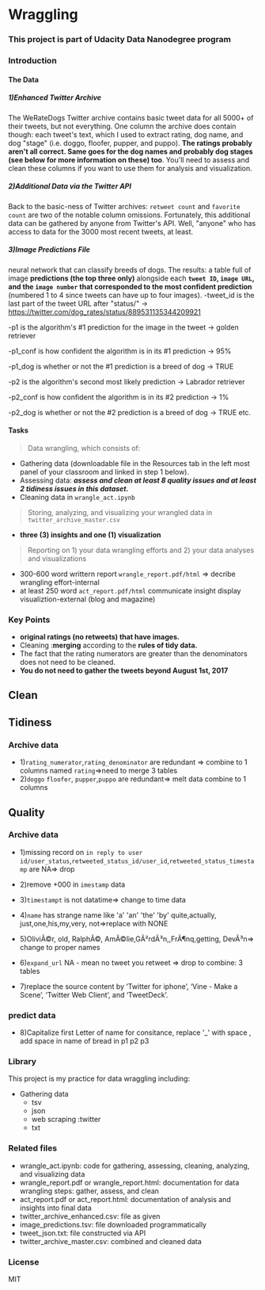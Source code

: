 # Wraggling

### This project is part of Udacity Data Nanodegree program
### Introduction 
#### The Data
##### 1)Enhanced Twitter Archive
The WeRateDogs Twitter archive contains basic tweet data for all 5000+ of their tweets, but not everything. One column the archive does contain though: each tweet's text, which I used to extract rating, dog name, and dog "stage" (i.e. doggo, floofer, pupper, and puppo). **The ratings probably aren't all correct. Same goes for the dog names and probably dog stages (see below for more information on these) too**. You'll need to assess and clean these columns if you want to use them for analysis and visualization.
##### 2)Additional Data via the Twitter API
Back to the basic-ness of Twitter archives: `retweet count` and `favorite count` are two of the notable column omissions. Fortunately, this additional data can be gathered by anyone from Twitter's API. Well, "anyone" who has access to data for the 3000 most recent tweets, at least. 
##### 3)Image Predictions File
neural network that can classify breeds of dogs. The results: a table full of image **predictions (the top three only)** alongside each **`tweet ID`, `image URL`, and the `image number` that corresponded to the most confident prediction** (numbered 1 to 4 since tweets can have up to four images).
-tweet_id is the last part of the tweet URL after "status/" → https://twitter.com/dog_rates/status/889531135344209921

-p1 is the algorithm's #1 prediction for the image in the tweet → golden retriever

-p1_conf is how confident the algorithm is in its #1 prediction → 95%

-p1_dog is whether or not the #1 prediction is a breed of dog → TRUE

-p2 is the algorithm's second most likely prediction → Labrador retriever

-p2_conf is how confident the algorithm is in its #2 prediction → 1%

-p2_dog is whether or not the #2 prediction is a breed of dog → TRUE
etc.
#### Tasks
> Data wrangling, which consists of:
- Gathering data (downloadable file in the Resources tab in the left most panel of your classroom and linked in step 1 below).
- Assessing data:  ***assess and clean at least 8 quality issues and at least 2 tidiness issues in this dataset.***
- Cleaning data in `wrangle_act.ipynb`
> Storing, analyzing, and visualizing your wrangled data in `twitter_archive_master.csv`
- **three (3) insights and one (1) visualization**
> Reporting on 1) your data wrangling efforts and 2) your data analyses and visualizations
- 300-600 word writtern report `wrangle_report.pdf/html` => decribe wrangling effort-internal
- at least 250 word `act_report.pdf/html` communicate insight display visualiztion-external (blog and magazine)

### Key Points
- **original ratings (no retweets) that have images.** 
- Cleaning :**merging** according to the **rules of tidy data.**
- The fact that the rating numerators are greater than the denominators does not need to be cleaned.
- **You do not need to gather the tweets beyond August 1st, 2017**

## Clean


## Tidiness

### Archive data 


- 1)`rating_numerator`,`rating_denominator` are redundant => combine to 1 columns named `rating`=>need to merge 3 tables
- 2)`doggo` `floofer`, `pupper`,`puppo` are redundant=> melt data combine to 1 columns




## Quality

### Archive data 

- 1)missing record on `in reply to user id/user_status`,`retweeted_status_id/user_id`,`retweeted_status_timestamp` are NA=> drop 

- 2)remove +000 in `imestamp` data 

- 3)`timestampt` is not datatime=> change to time data 

- 4)`name` has strange name like 'a' 'an' 'the' 'by'  quite,actually, just,one,his,my,very, not=>replace with NONE

- 5)OliviÃ©r, old, RalphÃ©, AmÃ©lie,GÃ²rdÃ³n,,FrÃ¶nq,getting, DevÃ³n=> change to proper names
- 6)`expand_url` NA - mean no tweet you retweet => drop to combine: 3 tables 
- 7)replace the source content by ‘Twitter for iphone’, ‘Vine - Make a Scene’, ‘Twitter Web Client’, and ‘TweetDeck’.


###  predict data
 
- 8)Capitalize first Letter of name for consitance, replace '_' with space , add space in name of bread in p1 p2 p3 



### Library
This project is my practice for data wraggling including:
- Gathering data
  - tsv
  - json
  - web scraping :twitter
  - txt


### Related files
- wrangle_act.ipynb: code for gathering, assessing, cleaning, analyzing, and visualizing data
- wrangle_report.pdf or wrangle_report.html: documentation for data wrangling steps: gather, assess, and clean
- act_report.pdf or act_report.html: documentation of analysis and insights into final data
- twitter_archive_enhanced.csv: file as given
- image_predictions.tsv: file downloaded programmatically
- tweet_json.txt: file constructed via API
- twitter_archive_master.csv: combined and cleaned data
### License 
MIT
